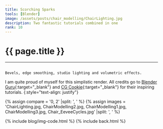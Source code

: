 ```yaml
---
title: Scorching Sparks
tools: [Blender]
image: /assets/posts/chair_modelling/ChairLighting.jpg
description: Two fantastic tutorials combined in one
rank: 10
---
```


# **{{ page.title }}**
<hr class="short">

<code>
Bevels, edge smoothing, studio lighting and volumetric effects.
</code>

I am quite proud of myself for this simplistic render. All credits go to [Blender Guru](https://www.blenderguru.com){:target="_blank"} and [CG Cookie](https://cgcookie.com){:target="_blank"} for their inspiring tutorials.
{:style="text-align: justify"}

{% assign compare = '0, 2' |split: ', ' %}
{% assign images = 'ChairLighting.jpg, ChairModelling2.jpg, ChairModelling1.jpg, ChairModelling3.jpg, Chair_EeveeCycles.jpg' |split: ', ' %}

{% include blog/img-code.html %}
{% include back.html %}